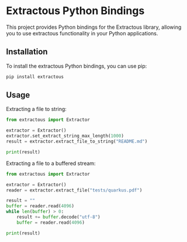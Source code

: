 # Extractous Python Bindings

This project provides Python bindings for the Extractous library, allowing you to use extractous functionality in 
your Python applications.

## Installation

To install the extractous Python bindings, you can use pip:

```bash
pip install extractous
```

## Usage

Extracting a file to string:

```python
from extractous import Extractor

extractor = Extractor()
extractor.set_extract_string_max_length(1000)
result = extractor.extract_file_to_string("README.md")

print(result)
```

Extracting a file to a buffered stream:

```python
from extractous import Extractor

extractor = Extractor()
reader = extractor.extract_file("tests/quarkus.pdf")

result = ""
buffer = reader.read(4096)
while len(buffer) > 0:
    result += buffer.decode("utf-8")
    buffer = reader.read(4096)

print(result)
```
